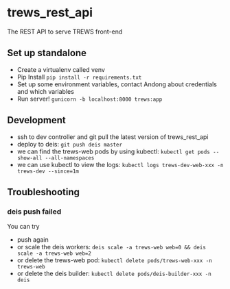 # trews_rest_api
The REST API to serve TREWS front-end

## Set up standalone
- Create a virtualenv called venv
- Pip Install `pip install -r requirements.txt`
- Set up some environment variables, contact Andong about credentials and which variables
- Run server! `gunicorn -b localhost:8000 trews:app`

## Development
- ssh to dev controller and git pull the latest version of trews_rest_api
- deploy to deis: `git push deis master`
- we can find the trews-web pods by using kubectl: `kubectl get pods --show-all --all-namespaces`
- we can use kubectl to view the logs: `kubectl logs trews-dev-web-xxx -n trews-dev --since=1m`

## Troubleshooting
### deis push failed
You can try
- push again
- or scale the deis workers: `deis scale -a trews-web web=0 && deis scale -a trews-web web=2`
- or delete the trews-web pod: `kubectl delete pods/trews-web-xxx -n trews-web`
- or delete the deis builder: `kubectl delete pods/deis-builder-xxx -n deis`

